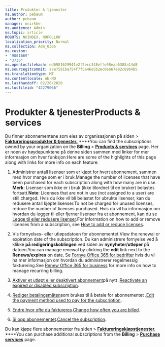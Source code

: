 ```yaml
---
title: Produkter & tjenester
ms.author: pebaum
author: pebaum
manager: mnirkhe
ms.audience: Admin
ms.topic: article
ROBOTS: NOINDEX, NOFOLLOW
localization_priority: Normal
ms.collection: Adm_O365
ms.custom:
- "9001669"
- "3736"
ms.openlocfilehash: ed6981629941e2f2ecc348effe98eaa6388a14d8
ms.sourcegitcommit: a7a7581ba754f7f5a46e5b2ec0e667e82c8964b5
ms.translationtype: MT
ms.contentlocale: nb-NO
ms.lasthandoff: 02/26/2020
ms.locfileid: "42279066"
---
```

# <a name="products--services"></a><span data-ttu-id="74597-102">Produkter & tjenester</span><span class="sxs-lookup"><span data-stu-id="74597-102">Products & services</span></span>

<span data-ttu-id="74597-103">Du finner abonnementene som eies av organisasjonen på siden > [**Faktureringsprodukter & tjenester.**](https://go.microsoft.com/fwlink/p/?linkid=842054) \*\*\*\*</span><span class="sxs-lookup"><span data-stu-id="74597-103">You can find the subscriptions owned by your organization on the **Billing** > [**Products & services**](https://go.microsoft.com/fwlink/p/?linkid=842054) page.</span></span> <span data-ttu-id="74597-104">Her er noen av høydepunktene på denne siden sammen med linker for mer informasjon om hver funksjon:</span><span class="sxs-lookup"><span data-stu-id="74597-104">Here are some of the highlights of this page along with links for more info on each feature:</span></span>

1. <span data-ttu-id="74597-105">Administrer antall lisenser som er kjøpt for hvert abonnement, sammen med hvor mange som er i bruk.</span><span class="sxs-lookup"><span data-stu-id="74597-105">Manage the number of licenses that have been purchased for each subscription along with how many are in use.</span></span>  <span data-ttu-id="74597-106">**Merk**: Lisenser som ikke er i bruk (ikke tilordnet til en bruker) belastes fortsatt.</span><span class="sxs-lookup"><span data-stu-id="74597-106">**Note**: Licenses that are not in use (not assigned to a user) are still charged.</span></span>  <span data-ttu-id="74597-107">Hvis du ikke vil bli belastet for ubrukte lisenser, kan du redusere antall kjøpte lisenser.</span><span class="sxs-lookup"><span data-stu-id="74597-107">To not be charged for unused licenses, reduce the number of licenses purchased.</span></span> <span data-ttu-id="74597-108">Hvis du vil ha informasjon om hvordan du legger til eller fjerner lisenser fra et abonnement, kan du se [Legge til eller redusere lisenser](https://docs.microsoft.com/alchemyinsights/how-to-add-or-reduce-licenses).</span><span class="sxs-lookup"><span data-stu-id="74597-108">For information on how to add or remove licenses from a subscription, see [How to add or reduce licenses](https://docs.microsoft.com/alchemyinsights/how-to-add-or-reduce-licenses).</span></span>

2. <span data-ttu-id="74597-109">Vis fornyelses- eller utløpsdatoen for abonnementet.</span><span class="sxs-lookup"><span data-stu-id="74597-109">View the renewal or expiration date of the subscription.</span></span>  <span data-ttu-id="74597-110">Du kan administrere fornyelse ved å klikke **på redigeringskoblingen** ved siden av **nynyheter/utløper** på datoen.</span><span class="sxs-lookup"><span data-stu-id="74597-110">You can manage renewal by clicking the **edit** link next to the **Renews/expires** on date.</span></span>  <span data-ttu-id="74597-111">Se [Fornye Office 365 for bedrifter](https://go.microsoft.com/fwlink/?linkid=2119216) hvis du vil ha mer informasjon om hvordan du administrerer regelmessig fakturering.</span><span class="sxs-lookup"><span data-stu-id="74597-111">See [Renew Office 365 for business](https://go.microsoft.com/fwlink/?linkid=2119216) for more info on how to manage recurring billing.</span></span>

3. <span data-ttu-id="74597-112">[Aktiver et utløpt eller deaktivert abonnement](https://go.microsoft.com/fwlink/?linkid=2117519)på nytt .</span><span class="sxs-lookup"><span data-stu-id="74597-112">[Reactivate an expired or disabled subscription](https://go.microsoft.com/fwlink/?linkid=2117519).</span></span>

4. <span data-ttu-id="74597-113">[Rediger betalingsmåten](https://go.microsoft.com/fwlink/?linkid=2117167)som brukes til å betale for abonnementet .</span><span class="sxs-lookup"><span data-stu-id="74597-113">[Edit the payment method used to pay for the subscription](https://go.microsoft.com/fwlink/?linkid=2117167).</span></span>

5. <span data-ttu-id="74597-114">[Endre hvor ofte du faktureres](https://go.microsoft.com/fwlink/?linkid=2119112).</span><span class="sxs-lookup"><span data-stu-id="74597-114">[Change how often you are billed](https://go.microsoft.com/fwlink/?linkid=2119112).</span></span>

6. <span data-ttu-id="74597-115">[Si opp abonnementet](https://go.microsoft.com/fwlink/?linkid=2119113).</span><span class="sxs-lookup"><span data-stu-id="74597-115">[Cancel the subscription](https://go.microsoft.com/fwlink/?linkid=2119113).</span></span>

<span data-ttu-id="74597-116">Du kan kjøpe flere abonnementer fra siden > [**Faktureringskjøpstjenester.**](https://go.microsoft.com/fwlink/p/?linkid=868433) \*\*\*\*</span><span class="sxs-lookup"><span data-stu-id="74597-116">You can purchase additional subscriptions from the **Billing** > [**Purchase services**](https://go.microsoft.com/fwlink/p/?linkid=868433) page.</span></span>
